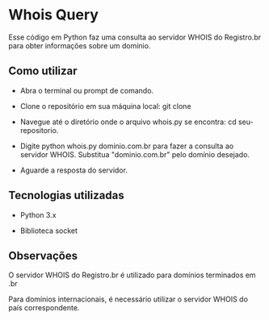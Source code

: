 # Whois Query

Esse código em Python faz uma consulta ao servidor WHOIS do Registro.br para obter informações sobre um domínio.

## Como utilizar

- Abra o terminal ou prompt de comando.

- Clone o repositório em sua máquina local: git clone

- Navegue até o diretório onde o arquivo whois.py se encontra: cd seu-repositorio.

- Digite python whois.py dominio.com.br para fazer a consulta ao servidor WHOIS. Substitua "dominio.com.br" pelo domínio desejado.

- Aguarde a resposta do servidor.

## Tecnologias utilizadas

- Python 3.x

- Biblioteca socket

## Observações

O servidor WHOIS do Registro.br é utilizado para domínios terminados em .br

Para domínios internacionais, é necessário utilizar o servidor WHOIS do país correspondente.
